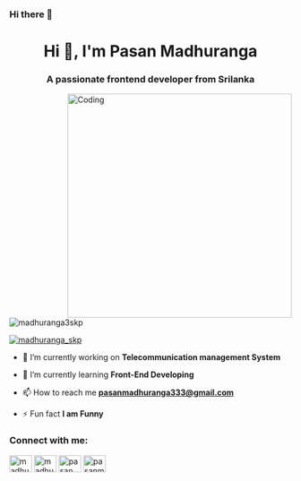 ### Hi there 👋
<h1 align="center">Hi 👋, I'm Pasan Madhuranga</h1>
<h3 align="center">A passionate frontend developer from Srilanka</h3>
<img align="right" alt="Coding" width="400" src="https://camo.githubusercontent.com/5ddf73ad3a205111cf8c686f687fc216c2946a75005718c8da5b837ad9de78c9/68747470733a2f2f7468756d62732e6766796361742e636f6d2f4576696c4e657874446576696c666973682d736d616c6c2e676966">

<p align="left"> <img src="https://komarev.com/ghpvc/?username=madhuranga3skp&label=Profile%20views&color=0e75b6&style=flat" alt="madhuranga3skp" /> </p>

<p align="left"> <a href="https://twitter.com/madhuranga_skp" target="blank"><img src="https://img.shields.io/twitter/follow/madhuranga_skp?logo=twitter&style=for-the-badge" alt="madhuranga_skp" /></a> </p>

- 🔭 I’m currently working on **Telecommunication management System**

- 🌱 I’m currently learning **Front-End Developing**

- 📫 How to reach me **pasanmadhuranga333@gmail.com**

- ⚡ Fun fact **I am Funny**

<h3 align="left">Connect with me:</h3>
<p align="left">
<a href="https://twitter.com/madhuranga_skp" target="blank"><img align="center" src="https://raw.githubusercontent.com/rahuldkjain/github-profile-readme-generator/master/src/images/icons/Social/twitter.svg" alt="madhuranga_skp" height="30" width="40" /></a>
<a href="https://linkedin.com/in/madhurangaskp333" target="blank"><img align="center" src="https://raw.githubusercontent.com/rahuldkjain/github-profile-readme-generator/master/src/images/icons/Social/linked-in-alt.svg" alt="madhurangaskp333" height="30" width="40" /></a>
<a href="https://instagram.com/pasan_madhuranga99" target="blank"><img align="center" src="https://raw.githubusercontent.com/rahuldkjain/github-profile-readme-generator/master/src/images/icons/Social/instagram.svg" alt="pasan_madhuranga99" height="30" width="40" /></a>
<a href="https://medium.com/pasanmadhuranga333" target="blank"><img align="center" src="https://raw.githubusercontent.com/rahuldkjain/github-profile-readme-generator/master/src/images/icons/Social/medium.svg" alt="pasanmadhuranga333" height="30" width="40" /></a>
</p>


